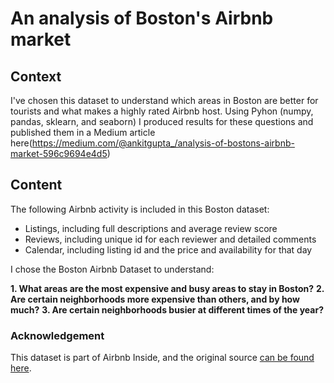 # An analysis of Boston's Airbnb market

## Context
I've chosen this dataset to understand which areas in Boston are better for tourists and what makes a highly rated Airbnb host. Using Pyhon (numpy, pandas, sklearn, and seaborn) I produced results for these questions and published them in a Medium article here(https://medium.com/@ankitgupta_/analysis-of-bostons-airbnb-market-596c9694e4d5)

## Content 

The following Airbnb activity is included in this Boston dataset:
- Listings, including full descriptions and average review score
- Reviews, including unique id for each reviewer and detailed comments
- Calendar, including listing id and the price and availability for that day

I chose the Boston Airbnb Dataset to understand:

**1. What areas are the most expensive and busy areas to stay in Boston?**
**2. Are certain neighborhoods more expensive than others, and by how much?**
**3. Are certain neighborhoods busier at different times of the year?**

### Acknowledgement
This dataset is part of Airbnb Inside, and the original source [can be found here](http://insideairbnb.com/get-the-data.html).
